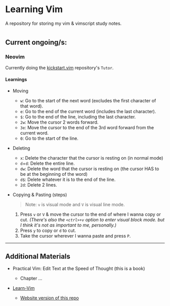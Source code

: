 # Learning Vim

A repository for storing my vim & vimscript study notes.

#

## Current ongoing/s:

### Neovim

Currently doing the [kickstart.vim](https://github.com/idosumit/kickstart.nvim) repository's `Tutor`.

#### Learnings

- Moving
  - `w`: Go to the start of the next word (excludes the first character of that word).
  - `e`: Go to the end of the current word (includes the last character).
  - `$`: Go to the end of the line, including the last character.
  - `2w`: Move the cursor 2 words forward.
  - `3e`: Move the cursor to the end of the 3rd word forward from the current word.
  - `0`: Go to the start of the line.

- Deleting
  - `x`: Delete the character that the cursor is resting on (in normal mode)
  - `d`+`d`: Delete the entire line.
  - `dw`: Delete the word that the cursor is resting on (the cursor HAS to be at the beginning of the word)
  - `d$`: Delete whatever it is to the end of the line.
  - `2d`: Delete 2 lines.

- Copying & Pasting (steps)
  > Note: `v` is visual mode and `V` is visual line mode.
  1. Press `v` or `V` & move the cursor to the end of where I wanna copy or cut. _(There's also the `<ctrl>+v` option to enter visual block mode. but I think it's not as important to me, personally.)_
  2. Press `y` to copy or `d` to cut.
  3. Take the cursor wherever I wanna paste and press `P`.

---

## Additional Materials

- Practical Vim: Edit Text at the Speed of Thought (this is a book)
  - Chapter ...

- [Learn-Vim](https://github.com/iggredible/Learn-Vim)
  - [Website version of this repo](https://learnvim.irian.to/)
